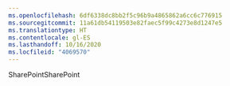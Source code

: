 ```yaml
---
ms.openlocfilehash: 6df6338dc8bb2f5c96b9a4865862a6cc6c776915
ms.sourcegitcommit: 11a61db54119503e82faec5f99c4273e8d1247e5
ms.translationtype: HT
ms.contentlocale: gl-ES
ms.lasthandoff: 10/16/2020
ms.locfileid: "4069570"
---
```

<span data-ttu-id="bae0b-101">SharePoint</span><span class="sxs-lookup"><span data-stu-id="bae0b-101">SharePoint</span></span>
